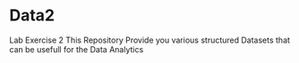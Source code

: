# Data2
Lab Exercise 2
This Repository Provide you various structured Datasets that can be usefull for the Data Analytics
